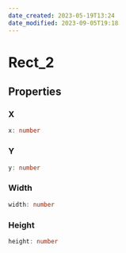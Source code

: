 ```yaml
---
date_created: 2023-05-19T13:24
date_modified: 2023-09-05T19:18
---
```

# Rect_2

## Properties

### X

```ts
x: number
```

### Y

```ts
y: number
```

### Width

```ts
width: number
```

### Height

```ts
height: number
```
